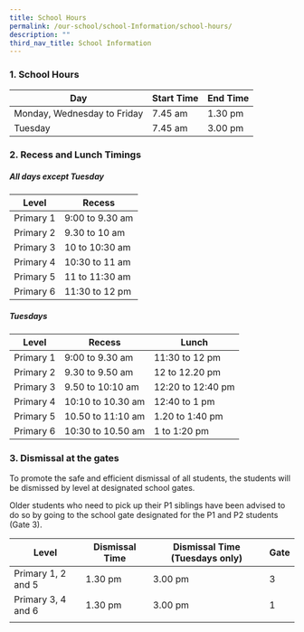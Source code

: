 ```yaml
---
title: School Hours
permalink: /our-school/school-Information/school-hours/
description: ""
third_nav_title: School Information
---
```

### 1. School Hours

| Day | Start Time | End Time |
|---|---|---|
| Monday, Wednesday to Friday | 7.45 am | 1.30 pm |
| Tuesday | 7.45 am | 3.00 pm |

### 2. Recess and Lunch Timings 

##### All days except Tuesday
| Level | Recess | 
|---|---|
| Primary 1 | 9:00 to 9.30 am | 
| Primary 2 | 9.30 to 10 am    | 
| Primary 3 | 10 to 10:30 am  |  
| Primary 4 | 10:30 to 11 am  |
| Primary 5 | 11 to 11:30 am   |
| Primary 6 | 11:30 to 12 pm  | 

##### Tuesdays
| Level | Recess | Lunch |
|---|---|---|
| Primary 1 | 9:00 to 9.30 am     | 11:30 to 12 pm |
| Primary 2 | 9.30 to 9.50 am    | 12 to 12.20 pm |
| Primary 3 | 9.50 to 10:10 am   | 12:20 to 12:40 pm | 
| Primary 4 | 10:10 to 10.30 am | 12:40 to 1 pm |
| Primary 5 | 10.50 to 11:10 am  | 1.20 to 1:40 pm |
| Primary 6 | 10:30 to 10.50 am | 1 to 1:20 pm |

### 3. Dismissal at the gates

To promote the safe and efficient dismissal of all students, the students will be dismissed by level at designated school gates. 

Older students who need to pick up their P1 siblings have been advised to do so by going to the school gate designated for the P1 and P2 students (Gate 3).

| Level | Dismissal Time | Dismissal Time (Tuesdays only) | Gate |
|---|---|---|---|
| Primary 1, 2 and 5 | 1.30 pm | 3.00 pm | 3 |
| Primary 3, 4 and 6 |  1.30 pm | 3.00 pm | 1 |
| | | | |